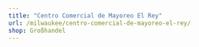 ```yaml
---
title: "Centro Comercial de Mayoreo El Rey"
url: /milwaukee/centro-comercial-de-mayoreo-el-rey/
shop: Großhandel
---
```

